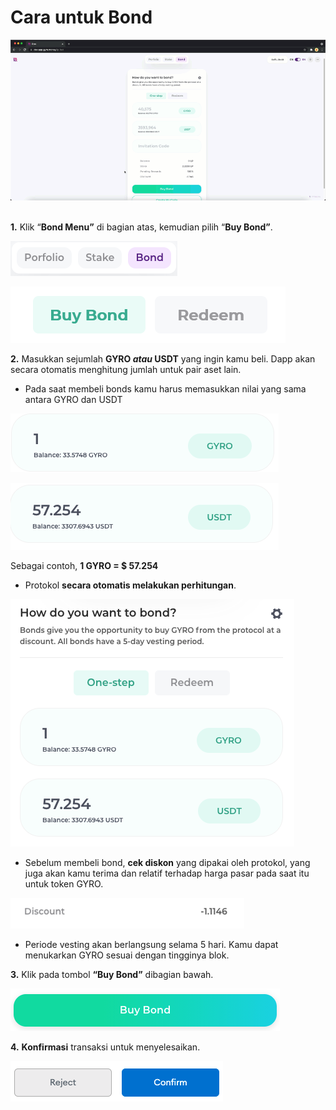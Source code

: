 # Cara untuk Bond

![](<../.gitbook/assets/1 pB9cX71sKeiIL-Dn0ooljw.gif>)

\
**1.** Klik “**Bond Menu”** di bagian atas, kemudian pilih “**Buy Bond”**.

![](<../.gitbook/assets/image (17).png>)

![](<../.gitbook/assets/image (20).png>)

**2.** Masukkan sejumlah **GYRO **_**atau**_** USDT** yang ingin kamu beli. Dapp akan secara otomatis menghitung jumlah untuk pair aset lain.

* Pada saat membeli bonds kamu harus memasukkan nilai yang sama antara GYRO dan USDT

![](<../.gitbook/assets/image (33).png>)

![](<../.gitbook/assets/image (40).png>)

Sebagai contoh, **1 GYRO = $ 57.254**

* Protokol **secara otomatis melakukan perhitungan**.

![](<../.gitbook/assets/image (45).png>)

* Sebelum membeli bond, **cek diskon** yang dipakai oleh protokol, yang juga akan kamu terima dan relatif terhadap harga pasar pada saat itu untuk token GYRO.

![](<../.gitbook/assets/image (26).png>)

* Periode vesting akan berlangsung selama 5 hari. Kamu dapat menukarkan GYRO sesuai dengan tingginya blok.&#x20;

**3.** Klik pada tombol **“Buy Bond”** dibagian bawah.

![](<../.gitbook/assets/image (28).png>)

**4.** **Konfirmasi** transaksi untuk menyelesaikan.

![](<../.gitbook/assets/image (41).png>)
